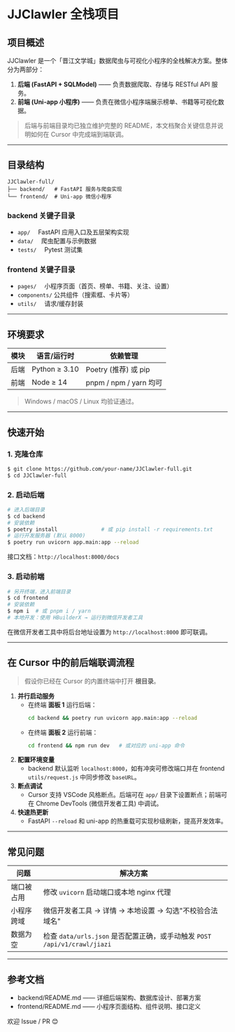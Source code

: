 # JJClawler 全栈项目

## 项目概述
JJClawler 是一个「晋江文学城」数据爬虫与可视化小程序的全栈解决方案。整体分为两部分：

1. **后端 (FastAPI + SQLModel)** —— 负责数据爬取、存储与 RESTful API 服务。
2. **前端 (Uni-app 小程序)** —— 负责在微信小程序端展示榜单、书籍等可视化数据。

> 后端与前端目录均已独立维护完整的 README，本文档聚合关键信息并说明如何在 Cursor 中完成端到端联调。

---

## 目录结构
```
JJClawler-full/
├── backend/   # FastAPI 服务与爬虫实现
└── frontend/  # Uni-app 微信小程序
```

### backend 关键子目录
- `app/`      FastAPI 应用入口及五层架构实现
- `data/`     爬虫配置与示例数据
- `tests/`    Pytest 测试集

### frontend 关键子目录
- `pages/`    小程序页面（首页、榜单、书籍、关注、设置）
- `components/` 公共组件（搜索框、卡片等）
- `utils/`    请求/缓存封装

---

## 环境要求
| 模块 | 语言/运行时 | 依赖管理 |
| ---- | ---------- | -------- |
| 后端 | Python ≥ 3.10 | Poetry (推荐) 或 pip |
| 前端 | Node ≥ 14    | pnpm / npm / yarn 均可 |

> Windows / macOS / Linux 均验证通过。

---

## 快速开始

### 1. 克隆仓库
```bash
$ git clone https://github.com/your-name/JJClawler-full.git
$ cd JJClawler-full
```

### 2. 启动后端
```bash
# 进入后端目录
$ cd backend
# 安装依赖
$ poetry install              # 或 pip install -r requirements.txt
# 运行开发服务器 (默认 8000)
$ poetry run uvicorn app.main:app --reload
```
接口文档：`http://localhost:8000/docs`

### 3. 启动前端
```bash
# 另开终端，进入前端目录
$ cd frontend
# 安装依赖
$ npm i  # 或 pnpm i / yarn
# 本地开发：使用 HBuilderX → 运行到微信开发者工具
```
在微信开发者工具中将后台地址设置为 `http://localhost:8000` 即可联调。

---

## 在 Cursor 中的前后端联调流程
> 假设你已经在 Cursor 的内置终端中打开 **根目录**。

1. **并行启动服务**  
   - 在终端 **面板 1** 运行后端：
     ```bash
     cd backend && poetry run uvicorn app.main:app --reload
     ```
   - 在终端 **面板 2** 运行前端：
     ```bash
     cd frontend && npm run dev   # 或对应的 uni-app 命令
     ```
2. **配置环境变量**  
   - backend 默认监听 `localhost:8000`，如有冲突可修改端口并在 frontend `utils/request.js` 中同步修改 `baseURL`。
3. **断点调试**  
   - Cursor 支持 VSCode 风格断点。后端可在 `app/` 目录下设置断点；前端可在 Chrome DevTools (微信开发者工具) 中调试。
4. **快速热更新**  
   - FastAPI `--reload` 和 uni-app 的热重载可实现秒级刷新，提高开发效率。

---

## 常见问题
| 问题 | 解决方案 |
| ---- | -------- |
| 端口被占用 | 修改 `uvicorn` 启动端口或本地 nginx 代理 |
| 小程序跨域 | 微信开发者工具 → 详情 → 本地设置 → 勾选"不校验合法域名" |
| 数据为空 | 检查 `data/urls.json` 是否配置正确，或手动触发 `POST /api/v1/crawl/jiazi` |

---

## 参考文档
- backend/README.md —— 详细后端架构、数据库设计、部署方案
- frontend/README.md —— 小程序页面结构、组件说明、接口定义

欢迎 Issue / PR 😊
